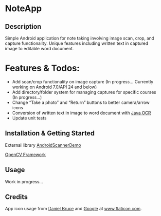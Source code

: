 # NoteApp

## Description

Simple Android application for note taking involving image scan, crop, and capture functionality.  Unique features including written text in captured image to editable word document.

# Features & Todos:

- Add scan/crop functionality on image capture (In progress... Currently working on Android 7.0/API 24 and below)
- Add directory/folder system for managing captures for specific courses (In progress...)
- Change “Take a photo” and “Return” buttons to better camera/arrow icons
- Conversion of written text in image to word document with [Java OCR](https://sourceforge.net/projects/javaocr/)
- Update unit tests

## Installation & Getting Started

External library [AndroidScannerDemo](https://github.com/jhansireddy/AndroidScannerDemo)

[OpenCV Framework](https://opencv.org/)

## Usage

Work in progress...

## Credits

App icon usage from [Daniel Bruce](https://www.flaticon.com/authors/daniel-bruce) and [Google](https://www.flaticon.com/authors/google) at www.flaticon.com.
